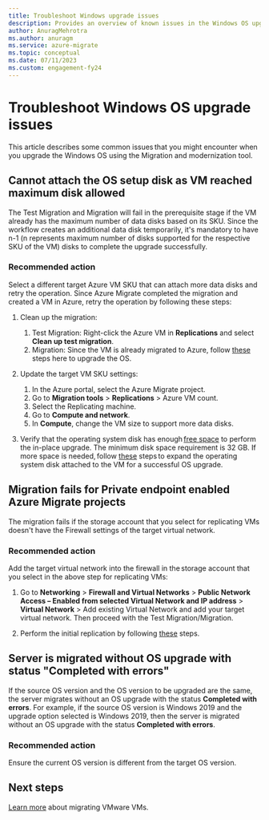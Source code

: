 ```yaml
---
title: Troubleshoot Windows upgrade issues
description: Provides an overview of known issues in the Windows OS upgrade feature
author: AnuragMehrotra
ms.author: anuragm
ms.service: azure-migrate
ms.topic: conceptual
ms.date: 07/11/2023
ms.custom: engagement-fy24
---
```


# Troubleshoot Windows OS upgrade issues  

This article describes some common issues that you might encounter when you upgrade the Windows OS using the Migration and modernization tool.  

## Cannot attach the OS setup disk as VM reached maximum disk allowed

The Test Migration and Migration will fail in the prerequisite stage if the VM already has the maximum number of data disks based on its SKU. Since the workflow creates an additional data disk temporarily, it's mandatory to have n-1 (n represents maximum number of disks supported for the respective SKU of the VM) disks to complete the upgrade successfully.    

### Recommended action

Select a different target Azure VM SKU that can attach more data disks and retry the operation. Since Azure Migrate completed the migration and created a VM in Azure, retry the operation by following these steps:    

1. Clean up the migration:   
   1. Test Migration: Right-click the Azure VM in **Replications** and select **Clean up test migration**.  
   1. Migration: Since the VM is already migrated to Azure, follow [these](/azure/virtual-machines/windows-in-place-upgrade) steps here to upgrade the OS.

2. Update the target VM SKU settings:    
   1. In the Azure portal, select the Azure Migrate project.    
   2. Go to **Migration tools** > **Replications** > Azure VM count.    
   3. Select the Replicating machine.    
   4. Go to **Compute and network**.    
   5. In **Compute**, change the VM size to support more data disks.    

3. Verify that the operating system disk has enough [free space](/windows-server/get-started/hardware-requirements#storage-controller-and-disk-space-requirements) to perform the in-place upgrade. The minimum disk space requirement is 32 GB. If more space is needed, follow [these](/azure/virtual-machines/windows/expand-os-disk) steps to expand the operating system disk attached to the VM for a successful OS upgrade.    

## Migration fails for Private endpoint enabled Azure Migrate projects  

The migration fails if the storage account that you select for replicating VMs doesn't have the Firewall settings of the target virtual network. 

### Recommended action

Add the target virtual network into the firewall in the storage account that you select in the above step for replicating VMs:  

1. Go to **Networking** > **Firewall and Virtual Networks** > **Public Network Access – Enabled from selected Virtual Network and IP address** > **Virtual Network** > Add existing Virtual Network and add your target virtual network. Then proceed with the Test Migration/Migration.    

2. Perform the initial replication by following [these](./vmware/migrate-vmware-servers-to-azure-using-private-link.md#replicate-vms) steps.  

## Server is migrated without OS upgrade with status "Completed with errors"  

If the source OS version and the OS version to be upgraded are the same, the server migrates without an OS upgrade with the status **Completed with errors**. For example, if the source OS version is Windows 2019 and the upgrade option selected is Windows 2019, then the server is migrated without an OS upgrade with the status **Completed with errors**. 

### Recommended action

Ensure the current OS version is different from the target OS version.    

## Next steps

[Learn more](tutorial-migrate-vmware.md) about migrating VMware VMs.